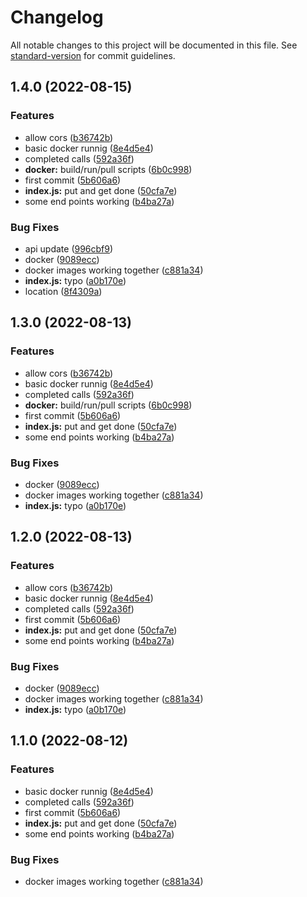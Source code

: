 # Changelog

All notable changes to this project will be documented in this file. See [standard-version](https://github.com/conventional-changelog/standard-version) for commit guidelines.

## 1.4.0 (2022-08-15)


### Features

* allow cors ([b36742b](https://github.com/jhderojasUVa/analyted-backend-todo/commit/b36742b6686e21836b635a3fd68f03b962ecbfce))
* basic docker runnig ([8e4d5e4](https://github.com/jhderojasUVa/analyted-backend-todo/commit/8e4d5e43663020036b15e877e4e08ab3d1976493))
* completed calls ([592a36f](https://github.com/jhderojasUVa/analyted-backend-todo/commit/592a36f8fa5487baba45349a2d5a18facda8074e))
* **docker:** build/run/pull scripts ([6b0c998](https://github.com/jhderojasUVa/analyted-backend-todo/commit/6b0c99810a5bca52f9d254db66aa15ac2e0750f4))
* first commit ([5b606a6](https://github.com/jhderojasUVa/analyted-backend-todo/commit/5b606a6b758c90df3b78965cb05e03e992f3934b))
* **index.js:** put and get done ([50cfa7e](https://github.com/jhderojasUVa/analyted-backend-todo/commit/50cfa7ea1e3c151c71139a153a6080c5715eb474))
* some end points working ([b4ba27a](https://github.com/jhderojasUVa/analyted-backend-todo/commit/b4ba27a4f268afa13557b9117737044242ca4f10))


### Bug Fixes

* api update ([996cbf9](https://github.com/jhderojasUVa/analyted-backend-todo/commit/996cbf99a00ca37091c6751f1a0d5c30fa3157fd))
* docker ([9089ecc](https://github.com/jhderojasUVa/analyted-backend-todo/commit/9089eccd6c983dfb38fc2b209481cce94cea2232))
* docker images working together ([c881a34](https://github.com/jhderojasUVa/analyted-backend-todo/commit/c881a340add3f6b21a1efb97c3cef26e304ce43b))
* **index.js:** typo ([a0b170e](https://github.com/jhderojasUVa/analyted-backend-todo/commit/a0b170eaca5b1efbbf9f9468b44dbe2fe738d826))
* location ([8f4309a](https://github.com/jhderojasUVa/analyted-backend-todo/commit/8f4309a12cda3aa0e86df2b584992bd6bafa53e2))

## 1.3.0 (2022-08-13)


### Features

* allow cors ([b36742b](https://github.com/jhderojasUVa/analyted-backend-todo/commit/b36742b6686e21836b635a3fd68f03b962ecbfce))
* basic docker runnig ([8e4d5e4](https://github.com/jhderojasUVa/analyted-backend-todo/commit/8e4d5e43663020036b15e877e4e08ab3d1976493))
* completed calls ([592a36f](https://github.com/jhderojasUVa/analyted-backend-todo/commit/592a36f8fa5487baba45349a2d5a18facda8074e))
* **docker:** build/run/pull scripts ([6b0c998](https://github.com/jhderojasUVa/analyted-backend-todo/commit/6b0c99810a5bca52f9d254db66aa15ac2e0750f4))
* first commit ([5b606a6](https://github.com/jhderojasUVa/analyted-backend-todo/commit/5b606a6b758c90df3b78965cb05e03e992f3934b))
* **index.js:** put and get done ([50cfa7e](https://github.com/jhderojasUVa/analyted-backend-todo/commit/50cfa7ea1e3c151c71139a153a6080c5715eb474))
* some end points working ([b4ba27a](https://github.com/jhderojasUVa/analyted-backend-todo/commit/b4ba27a4f268afa13557b9117737044242ca4f10))


### Bug Fixes

* docker ([9089ecc](https://github.com/jhderojasUVa/analyted-backend-todo/commit/9089eccd6c983dfb38fc2b209481cce94cea2232))
* docker images working together ([c881a34](https://github.com/jhderojasUVa/analyted-backend-todo/commit/c881a340add3f6b21a1efb97c3cef26e304ce43b))
* **index.js:** typo ([a0b170e](https://github.com/jhderojasUVa/analyted-backend-todo/commit/a0b170eaca5b1efbbf9f9468b44dbe2fe738d826))

## 1.2.0 (2022-08-13)


### Features

* allow cors ([b36742b](https://github.com/jhderojasUVa/analyted-backend-todo/commit/b36742b6686e21836b635a3fd68f03b962ecbfce))
* basic docker runnig ([8e4d5e4](https://github.com/jhderojasUVa/analyted-backend-todo/commit/8e4d5e43663020036b15e877e4e08ab3d1976493))
* completed calls ([592a36f](https://github.com/jhderojasUVa/analyted-backend-todo/commit/592a36f8fa5487baba45349a2d5a18facda8074e))
* first commit ([5b606a6](https://github.com/jhderojasUVa/analyted-backend-todo/commit/5b606a6b758c90df3b78965cb05e03e992f3934b))
* **index.js:** put and get done ([50cfa7e](https://github.com/jhderojasUVa/analyted-backend-todo/commit/50cfa7ea1e3c151c71139a153a6080c5715eb474))
* some end points working ([b4ba27a](https://github.com/jhderojasUVa/analyted-backend-todo/commit/b4ba27a4f268afa13557b9117737044242ca4f10))


### Bug Fixes

* docker ([9089ecc](https://github.com/jhderojasUVa/analyted-backend-todo/commit/9089eccd6c983dfb38fc2b209481cce94cea2232))
* docker images working together ([c881a34](https://github.com/jhderojasUVa/analyted-backend-todo/commit/c881a340add3f6b21a1efb97c3cef26e304ce43b))
* **index.js:** typo ([a0b170e](https://github.com/jhderojasUVa/analyted-backend-todo/commit/a0b170eaca5b1efbbf9f9468b44dbe2fe738d826))

## 1.1.0 (2022-08-12)


### Features

* basic docker runnig ([8e4d5e4](https://github.com/jhderojasUVa/analyted-backend-todo/commit/8e4d5e43663020036b15e877e4e08ab3d1976493))
* completed calls ([592a36f](https://github.com/jhderojasUVa/analyted-backend-todo/commit/592a36f8fa5487baba45349a2d5a18facda8074e))
* first commit ([5b606a6](https://github.com/jhderojasUVa/analyted-backend-todo/commit/5b606a6b758c90df3b78965cb05e03e992f3934b))
* **index.js:** put and get done ([50cfa7e](https://github.com/jhderojasUVa/analyted-backend-todo/commit/50cfa7ea1e3c151c71139a153a6080c5715eb474))
* some end points working ([b4ba27a](https://github.com/jhderojasUVa/analyted-backend-todo/commit/b4ba27a4f268afa13557b9117737044242ca4f10))


### Bug Fixes

* docker images working together ([c881a34](https://github.com/jhderojasUVa/analyted-backend-todo/commit/c881a340add3f6b21a1efb97c3cef26e304ce43b))

